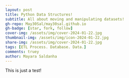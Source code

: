 ```yaml
---
layout: post
title: Python Data Structures!
subtitle: All about moving and manipulating datasets!
gh-repo: May30Sal/may30sal.github.io
gh-badge: [star, fork, follow]
cover-img: /assets/img/cover-2024-01-22.jpg
thumbnail-img: /assets/img/icon-2024-01-22.jpg
share-img: /assets/img/cover-2024-01-22.jpg
tags: [ETL Process. Database. Data.]
comments: truey
author: Mayara Saldanha
---
```


This is just a test!